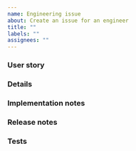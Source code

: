 ```yaml
---
name: Engineering issue
about: Create an issue for an engineer
title: ""
labels: ""
assignees: ""
---
```


### User story

### Details

### Implementation notes

### Release notes

### Tests
